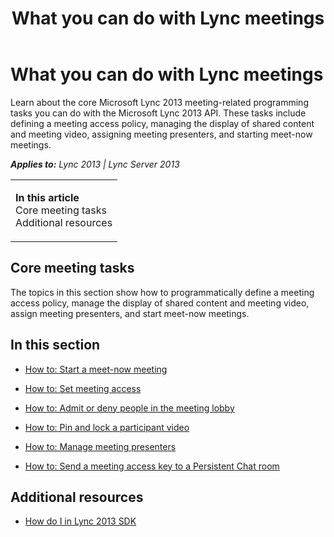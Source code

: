 ﻿---
title: What you can do with Lync meetings
TOCTitle: Lync meetings
ms:assetid: 4da14eed-625a-4b32-bfed-9dbea9a8bf2b
ms:mtpsurl: https://msdn.microsoft.com/en-us/library/JJ937313(v=office.15)
ms:contentKeyID: 50877145
ms.date: 07/24/2014
mtps_version: v=office.15
---

# What you can do with Lync meetings

Learn about the core Microsoft Lync 2013 meeting-related programming tasks you can do with the Microsoft Lync 2013 API. These tasks include defining a meeting access policy, managing the display of shared content and meeting video, assigning meeting presenters, and starting meet-now meetings.


_**Applies to:** Lync 2013 | Lync Server 2013_

<table>
<colgroup>
<col style="width: 100%" />
</colgroup>
<tbody>
<tr class="odd">
<td><p><strong>In this article</strong><br />
Core meeting tasks<br />
Additional resources</p></td>
</tr>
</tbody>
</table>


## Core meeting tasks

The topics in this section show how to programmatically define a meeting access policy, manage the display of shared content and meeting video, assign meeting presenters, and start meet-now meetings.

## In this section

  - [How to: Start a meet-now meeting](how-to-start-a-meet-now-meeting.md)

  - [How to: Set meeting access](how-to-set-meeting-access.md)

  - [How to: Admit or deny people in the meeting lobby](how-to-admit-or-deny-people-in-the-meeting-lobby.md)

  - [How to: Pin and lock a participant video](how-to-pin-and-lock-a-participant-video.md)

  - [How to: Manage meeting presenters](how-to-manage-meeting-presenters.md)

  - [How to: Send a meeting access key to a Persistent Chat room](how-to-send-a-meeting-access-key-to-a-persistent-chat-room.md)

## Additional resources

  - [How do I in Lync 2013 SDK](how-do-i-in-lync-2013-sdk.md)

